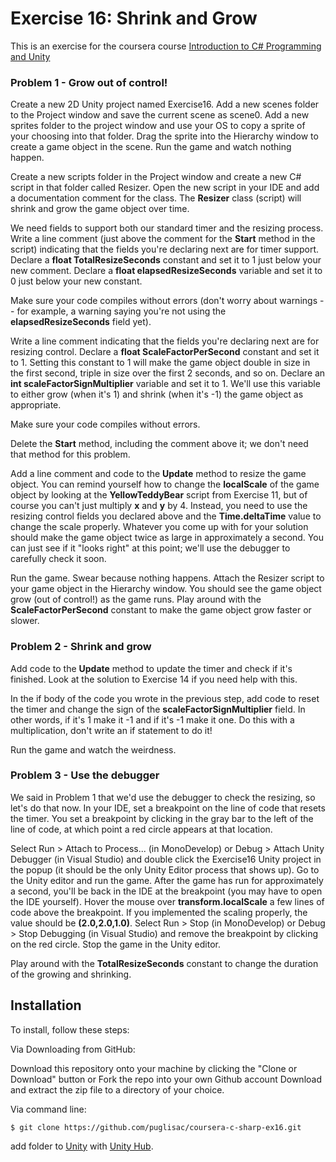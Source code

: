 # Exercise 16: Shrink and Grow

This is an exercise for the coursera course [Introduction to C# Programming and Unity](https://www.coursera.org/learn/introduction-programming-unity)

### Problem 1 - Grow out of control!

Create a new 2D Unity project named Exercise16. Add a new scenes folder to the Project window and save the current scene as scene0. Add a new sprites folder to the project window and use your OS to copy a sprite of your choosing into that folder. Drag the sprite into the Hierarchy window to create a game object in the scene. Run the game and watch nothing happen.

Create a new scripts folder in the Project window and create a new C# script in that folder called Resizer. Open the new script in your IDE and add a documentation comment for the class. The  **Resizer** class (script) will shrink and grow the game object over time.

We need fields to support both our standard timer and the resizing process. Write a line comment (just above the comment for the **Start** method in the script) indicating that the fields you're declaring next are for timer support. Declare a **float  TotalResizeSeconds** constant and set it to 1 just below your new comment. Declare a **float  elapsedResizeSeconds** variable and set it to 0 just below your new constant.

Make sure your code compiles without errors (don't worry about warnings -- for example, a warning saying you're not using the **elapsedResizeSeconds** field yet).

Write a line comment indicating that the fields you're declaring next are for resizing control. Declare a **float  ScaleFactorPerSecond** constant and set it to 1. Setting this constant to 1 will make the game object double in size in the first second, triple in size over the first 2 seconds, and so on. Declare an **int  scaleFactorSignMultiplier** variable and set it to 1. We'll use this variable to either grow (when it's 1) and shrink (when it's -1) the game object as appropriate.

Make sure your code compiles without errors.

Delete the **Start** method, including the comment above it; we don't need that method for this problem.

Add a line comment and code to the **Update** method to resize the game object. You can remind yourself how to change the **localScale** of the game object by looking at the **YellowTeddyBear** script from Exercise 11, but of course you can't just multiply **x** and **y** by 4. Instead, you need to use the resizing control fields you declared above and the **Time.deltaTime** value to change the scale properly. Whatever you come up with for your solution should make the game object twice as large in approximately a second. You can just see if it "looks right" at this point; we'll use the debugger to carefully check it soon.

Run the game. Swear because nothing happens. Attach the Resizer script to your game object in the Hierarchy window. You should see the game object grow (out of control!) as the game runs. Play around with the **ScaleFactorPerSecond** constant to make the game object grow faster or slower.

### Problem 2 - Shrink and grow

Add code to the **Update** method to update the timer and check if it's finished. Look at the solution to Exercise 14 if you need help with this.

In the if body of the code you wrote in the previous step, add code to reset the timer and change the sign of the **scaleFactorSignMultiplier** field. In other words, if it's 1 make it -1 and if it's -1 make it one. Do this with a multiplication, don't write an if statement to do it!

Run the game and watch the weirdness.

### Problem 3 - Use the debugger

We said in Problem 1 that we'd use the debugger to check the resizing, so let's do that now. In your IDE, set a breakpoint on the line of code that resets the timer. You set a breakpoint by clicking in the gray bar to the left of the line of code, at which point a red circle appears at that location.

Select Run > Attach to Process... (in MonoDevelop) or Debug > Attach Unity Debugger (in Visual Studio) and double click the Exercise16 Unity project in the popup (it should be the only Unity Editor process that shows up). Go to the Unity editor and run the game. After the game has run for approximately a second, you'll be back in the IDE at the breakpoint (you may have to open the IDE yourself). Hover the mouse over **transform.localScale** a few lines of code above the breakpoint. If you implemented the scaling properly, the value should be **(2.0,2.0,1.0)**. Select Run > Stop (in MonoDevelop) or Debug > Stop Debugging (in Visual Studio) and remove the breakpoint by clicking on the red circle. Stop the game in the Unity editor.

Play around with the **TotalResizeSeconds** constant to change the duration of the growing and shrinking.

## Installation
To install, follow these steps:

Via Downloading from GitHub:

Download this repository onto your machine by clicking the "Clone or Download" button or Fork the repo into your own Github account
Download and extract the zip file to a directory of your choice.  

Via command line:

`$ git clone https://github.com/puglisac/coursera-c-sharp-ex16.git`  

add folder to [Unity](https://unity.com/) with [Unity Hub](https://unity3d.com/get-unity/download).
